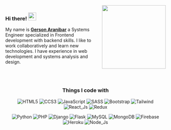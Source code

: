 <img align='right' src='https://user-images.githubusercontent.com/5713670/87202985-820dcb80-c2b6-11ea-9f56-7ec461c497c3.gif' width='200'>

<h3> Hi there! <a><img src="https://media.giphy.com/media/hvRJCLFzcasrR4ia7z/giphy.gif" width="25px"></a> </h3>
  
My name is [**Gerson Aranibar**](https://aranibar28.github.io/) a Systems Engineer specialized in Frontend development with backend skills. I like to work collaboratively and learn new technologies. I have experience in web development and systems analysis and design.
  
<br/>
<br/>

<h3 align="center">Things I code with</h3>

<p align="center">
  <img alt="HTML5" src="https://img.shields.io/badge/-HTML5-orange" />
  <img alt="CCS3" src="https://img.shields.io/badge/-CCS3-blue" />
  <img alt="JavaScript" src="https://img.shields.io/badge/-JavaScript-yellow" />
  <img alt="SASS" src="https://img.shields.io/badge/-SASS-violet" />
  <img alt="Bootstrap" src="https://img.shields.io/badge/-Bootstrap-8B0BFD" />
  <img alt="Tailwind" src="https://img.shields.io/badge/-Tailwind-18B6B5" />
  <img alt="React_Js" src="https://img.shields.io/badge/-React_Js-45b8d8" />
  <img alt="Redux" src="https://img.shields.io/badge/-Redux-blue" />
</p>

<p align="center">
  <img alt="Python" src="https://img.shields.io/badge/-Python-366E9F" />
  <img alt="PHP" src="https://img.shields.io/badge/-PHP-848EBB" />
  <img alt="Django" src="https://img.shields.io/badge/-Django-012B19" />
  <img alt="Flask" src="https://img.shields.io/badge/-Flask-003E55" />
  <img alt="MySQL" src="https://img.shields.io/badge/-MySQL-E48F01" />
  <img alt="MongoDB" src="https://img.shields.io/badge/-MongoDB-80C464" />
  <img alt="Firebase" src="https://img.shields.io/badge/-Firebase-FECB2A" />
  <img alt="Heroku" src="https://img.shields.io/badge/-Heroku-5B1EB3" />
  <img alt="Node_Js" src="https://img.shields.io/badge/-Node_Js-43853d" />
</p>
  
<br/>

